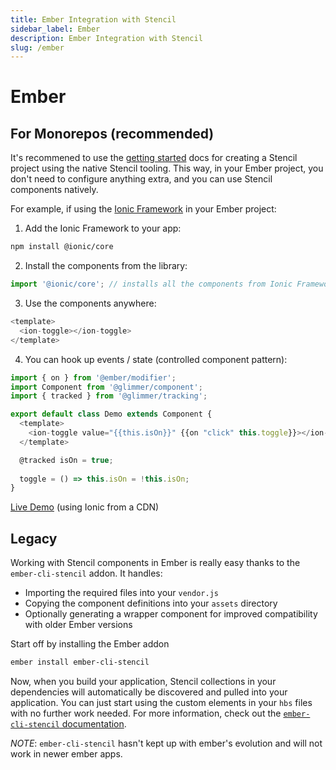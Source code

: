 ```yaml
---
title: Ember Integration with Stencil
sidebar_label: Ember
description: Ember Integration with Stencil
slug: /ember
---
```


# Ember

## For Monorepos (recommended)

It's recommened to use the [getting started](https://stenciljs.com/docs/getting-started) docs for creating a Stencil project using the native Stencil tooling.
This way, in your Ember project, you don't need to configure anything extra, and you can use Stencil components natively.

For example, if using the [Ionic Framework](https://ionicframework.com/) in your Ember project:

1. Add the Ionic Framework to your app:
```bash npm2yarn
npm install @ionic/core
```

2. Install the components from the library:
```js title="app/app.js"
import '@ionic/core'; // installs all the components from Ionic Framework
```

3. Use the components anywhere:
```js title="app/components/example.gjs"
<template>
  <ion-toggle></ion-toggle>
</template>
```

4. You can hook up events / state (controlled component pattern):
```js title="app/components/example-with-state.gjs"
import { on } from '@ember/modifier';
import Component from '@glimmer/component';
import { tracked } from '@glimmer/tracking';

export default class Demo extends Component {
  <template>
    <ion-toggle value="{{this.isOn}}" {{on "click" this.toggle}}></ion-toggle>
  </template>

  @tracked isOn = true;
  
  toggle = () => this.isOn = !this.isOn;
}
```

[Live Demo](https://limber.glimdown.com/edit?c=MQAgqgzglgdg5iAygFwKYwMZQDYliAUQFsAjVAJwChKB9AQRhpAEMYIB3CkZAe24AsoEEAG0IyZhgDWPAG4UAZth7sQARwCuqcVB4wAuiLUBGfSAXkeREAAMAAgBkeABx42AdNSOmAXCH7IyM4QPgD0oeKSMvLkSiruGFahmtrIumyhAOwAbDkALAAMAMwArKGopBQAtCVVxlXsUMj8VRVk5FUY2FBV4uhY2FWsACZVzVDko87M5MgAnp1WrjDoyBBVMDzIDTzkUrBw1JQAPACEVVUglPjjwqjDTbsA5MIAREQzUsMqMCBEPMNUK8ADRXTggDCsEDdeStAAeqAwGjQEIBqBAJDmLGGD3gIFeMKB3D4zXRcAAVsJEoCFP1UJQLgA%2Bag2VkU4SE65EVyzEAAbxAehAAF9zJZrE87G0KKF-g8FFAKE8ANxcnnIEAAYSWelWYqsIElcG6RCIMsS3N1MGQKrVuw1AuQ5Ci9xF%2BoldmNUFNMqdUQOtsoXWYEGEABEKnxUHC0DBhsJtZaVtb%2BZQQCBjmhudhmGhmen00IAPIwPx8vm3dzFmDC4VpgvHEjkfMN9JjHhwY3ojD8RFSe4AXle5cr1drr35fKFr3Smv4rDgRMrvE72FQtcZx1CbZXXZb6cbzcP%2B4zJGRvF%2B5aFTy6UGkTwEQncu7XG%2BjaHIMGYuB7C9QW7PQI9BbLcs2cHM82odM7D9aRXWrEAB24cgtFVesX3RJCAAoAEpEMZR8ICrCAS0QkBTlHEiYFVdNKDrTMKnA3NUBAiAMHIKBnA1CByAwIcAiCEJwgwYYYHcSlARhch3BWZBQhgZwiFCOx0jvUJEnIVBQgecRtz0O9xIgV5NwidjOOQZl62OCN-hAUJmVAxiIJYyhWRsIA&format=glimdown) (using Ionic from a CDN)

## Legacy

Working with Stencil components in Ember is really easy thanks to the `ember-cli-stencil` addon. It handles:

- Importing the required files into your `vendor.js`
- Copying the component definitions into your `assets` directory
- Optionally generating a wrapper component for improved compatibility with older Ember versions

Start off by installing the Ember addon

```bash
ember install ember-cli-stencil
```

Now, when you build your application, Stencil collections in your dependencies will automatically be discovered and pulled into your application. You can just start using the custom elements in your `hbs` files with no further work needed. For more information, check out the [`ember-cli-stencil` documentation](https://github.com/alexlafroscia/ember-cli-stencil).

_NOTE_: `ember-cli-stencil` hasn't kept up with ember's evolution and will not work in newer ember apps.
